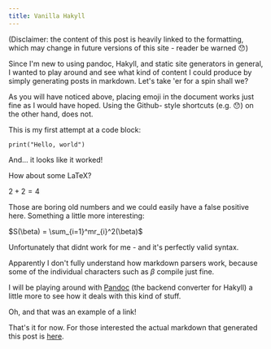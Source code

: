 ```yaml
---
title: Vanilla Hakyll
---
```


(Disclaimer: the content of this post is heavily linked to the formatting,
which may change in future versions of this site - reader be warned 😯)

Since I'm new to using pandoc, Hakyll, and static site generators in general,
I wanted to play around and see what kind of content I could produce
by simply generating posts in markdown. Let's take 'er for a spin shall we?

As you will have noticed above, placing emoji in the document works just fine
as I would have hoped. Using the Github-
style shortcuts (e.g. :hushed:) on the other hand, does not.

This is my first attempt at a code block:
```
print("Hello, world")
```
And... it looks like it worked!

How about some LaTeX?

$2 + 2 = 4$

Those are boring old numbers and we could easily have a false positive here.
Something a little more interesting:

$S(\beta) = \sum_{i=1}^mr_{i}^2(\beta)$

Unfortunately that didnt work for me - and it's perfectly valid syntax.

Apparently I don't fully understand how markdown parsers work, because some
of the individual characters such as $\beta$ compile just fine.

I will be playing around with [Pandoc](https://pandoc.org) (the backend converter for Hakyll)
a little more to see how it deals with this kind of stuff.

Oh, and that was an example of a link!

That's it for now. For those interested the actual markdown that generated this post is [here](https://github.com/rlnsy/site-gen/blob/master/h/posts/2020-06-22-test.markdown).

